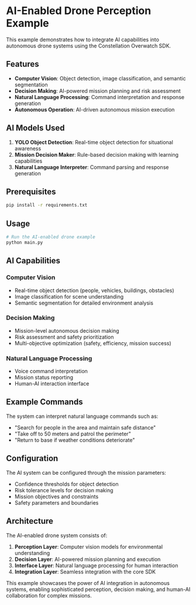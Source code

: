 # AI-Enabled Drone Perception Example

This example demonstrates how to integrate AI capabilities into autonomous drone systems using the Constellation Overwatch SDK.

## Features

- **Computer Vision**: Object detection, image classification, and semantic segmentation
- **Decision Making**: AI-powered mission planning and risk assessment
- **Natural Language Processing**: Command interpretation and response generation
- **Autonomous Operation**: AI-driven autonomous mission execution

## AI Models Used

1. **YOLO Object Detection**: Real-time object detection for situational awareness
2. **Mission Decision Maker**: Rule-based decision making with learning capabilities
3. **Natural Language Interpreter**: Command parsing and response generation

## Prerequisites

```bash
pip install -r requirements.txt
```

## Usage

```bash
# Run the AI-enabled drone example
python main.py
```

## AI Capabilities

### Computer Vision
- Real-time object detection (people, vehicles, buildings, obstacles)
- Image classification for scene understanding
- Semantic segmentation for detailed environment analysis

### Decision Making
- Mission-level autonomous decision making
- Risk assessment and safety prioritization
- Multi-objective optimization (safety, efficiency, mission success)

### Natural Language Processing
- Voice command interpretation
- Mission status reporting
- Human-AI interaction interface

## Example Commands

The system can interpret natural language commands such as:
- "Search for people in the area and maintain safe distance"
- "Take off to 50 meters and patrol the perimeter"
- "Return to base if weather conditions deteriorate"

## Configuration

The AI system can be configured through the mission parameters:
- Confidence thresholds for object detection
- Risk tolerance levels for decision making
- Mission objectives and constraints
- Safety parameters and boundaries

## Architecture

The AI-enabled drone system consists of:
1. **Perception Layer**: Computer vision models for environmental understanding
2. **Decision Layer**: AI-powered mission planning and execution
3. **Interface Layer**: Natural language processing for human interaction
4. **Integration Layer**: Seamless integration with the core SDK

This example showcases the power of AI integration in autonomous systems, enabling sophisticated perception, decision making, and human-AI collaboration for complex missions.
